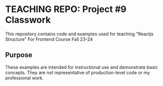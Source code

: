 # TEACHING REPO: Project #9 Classwork
This repository contains code and examples used for teaching "Reactjs Structure" For Frontend Course Fall 23-24

## Purpose
These examples are intended for instructional use and demonstrate basic concepts. They are not representative of production-level code or my professional work.
